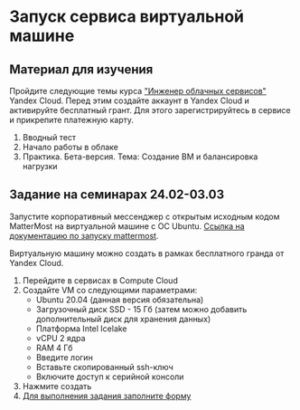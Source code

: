 # Запуск сервиса виртуальной машине

## Материал для изучения

Пройдите следующие темы курса ["Инженер облачных сервисов"](https://start.practicum.yandex/ycloud/) Yandex Cloud. Перед этим создайте аккаунт в Yandex Cloud и активируйте бесплатный грант. Для этого зарегистрируйтесь в сервисе и прикрепите платежную карту.

1. Вводный тест
2. Начало работы в облаке
3. Практика. Бета-версия. Тема: Создание ВМ и балансировка нагрузки

## Задание на семинарах 24.02-03.03

Запустите корпоративный мессенджер с открытым исходным кодом MatterMost на виртуальной машине с ОС Ubuntu. [Ссылка на документацию по запуску mattermost](https://docs.mattermost.com/install/install-ubuntu.html).

Виртуальную машину можно создать в рамках бесплатного гранда от Yandex Cloud.

1. Перейдите в сервисах в Compute Cloud
2. Создайте VM со следующими параметрами:
    * Ubuntu 20.04 (данная версия обязательна)
    * Загрузочный диск SSD - 15 Гб (затем можно добавить дополнительный диск для хранения данных)
    * Платформа Intel Icelake
    * vCPU 2 ядра
    * RAM 4 Гб
    * Введите логин
    * Вставьте скопированный ssh-ключ
    * Включите доступ к серийной консоли
3. Нажмите создать
4. [Для выполнения задания заполните форму](https://forms.yandex.ru/cloud/67b3219fd046880e7c07a360/)
